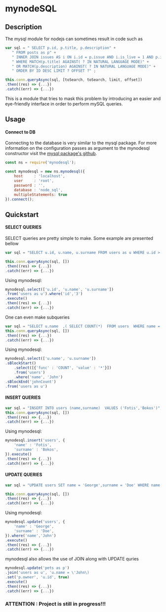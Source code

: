 # mynodeSQL


Description
-------
The mysql module for nodejs can sometimes result in code such as 
```javascript
var sql = " SELECT p.id, p.title, p.description" + 
   " FROM posts as p" +
   " INNER JOIN issues AS i ON i.id = p.issue AND i.is_live = 1 AND p.is_live = 1" +
   " WHERE MATCH(p.title) AGAINST( ? IN NATURAL LANGUAGE MODE)" +
   " OR MATCH(p.description) AGAINST( ? IN NATURAL LANGUAGE MODE)" + 
   " ORDER BY ID DESC LIMIT ? OFFSET ?" ;

this.conn.queryAsync(sql, [toSearch, toSearch, limit, offset])
.then((res) => {...})
.catch((err) => {...})
```
This is a module that tries to mask this problem by introducing an easier and eye-friendly interface
in order to perform mySQL queries.

Usage
----------

#### Connect to DB
Connecting to the database is very similar to the mysql package. For more information on the
configuration passes as argument to the mynodesql constructor visit the [mysql package's github](https://github.com/mysqljs/mysql).
```javascript
const ns = require('mynodesql');

const mynodesql = new ns.mynodesql({
	host     : 'localhost',
	user     : 'root',
	password : '',
	database : 'node_sql',
	multipleStatements: true 
}).connect();
```	


Quickstart
----------------

#### SELECT QUERIES
SELECT queries are pretty simple to make. Some example are presented bellow 

```javascript
var sql = "SELECT u.id, u.name, u.surname FROM users as u WHERE u.id > 3";

this.conn.queryAsync(sql, [])
.then((res) => {...})
.catch((err) => {...})
```
Using mynodesql:
```javascript
mynodesql.select(['u.id', 'u.name', 'u.surname'])
.from('users as u').where('id','3')
.execute()
.then((res) => {...})
.catch((err) => {...})
```	

One can even make subqueries 
```javascript
var sql = "SELECT u.name  ,( SELECT COUNT(*)  FROM users  WHERE name = 'John' ) AS johnCount  FROM users as u ";
this.conn.queryAsync(sql, [])
.then((res) => {...})
.catch((err) => {...})
```
Using mynodesql:
```javascript			
mynodesql.select(['u.name', 'u.surname'])
.sBlockStart()
	.select([{'func' : 'COUNT', 'value' : '*'}])
	.from('users')
	.where('name', 'John')
.sBlockEnd('johnCount')
.from('users as u')
```

#### INSERT QUERIES
```javascript
var sql = "INSERT INTO users (name,surname)  VALUES ('Fotis','Bokos')";
this.conn.queryAsync(sql, [])
.then((res) => {...})
.catch((err) => {...})
```
Using mynodesql:
```javascript
mynodesql.insert('users', {
	'name' : 'Fotis', 
	'surname' : 'Bokos', 
}).execute()
.then((res) => {...})
.catch((err) => {...})
```	

#### UPDATE QUERIES
```javascript
var sql = "UPDATE users SET name = 'George',surname = 'Doe' WHERE name = 'John'";

this.conn.queryAsync(sql, [])
.then((res) => {...})
.catch((err) => {...})
```
Using mynodesql:
```javascript
mynodesql.update('users', {
	'name' : 'George', 
	'surname' : 'Doe', 
}).where('name','John')
.execute()
.then((res) => {...})
.catch((err) => {...})
```	

mynodesql also allows the use of JOIN along with UPDATE quries 
```javascript			
mynodesql.update('pets as p')
.join('users as u', 'u.name = \'John\)
.set('p.owner', 'u.id', true)
.execute()
.then((res) => {...})
.catch((err) => {...})
```


### ATTENTION : Project is still in progress!!! 



